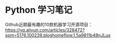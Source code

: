 # Python 学习笔记



Github近期最有趣的10款机器学习开源项目：  
https://yq.aliyun.com/articles/328472?spm=5176.100239.bloghomeflow.1.5a9811b48nJLux

